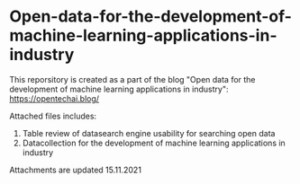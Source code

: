 # Open-data-for-the-development-of-machine-learning-applications-in-industry
This reporsitory is created as a part of the blog "Open data for the development of machine learning applications in industry":  https://opentechai.blog/


Attached files includes:

1. Table review of datasearch engine usability for searching open data
2. Datacollection for the development of machine learning applications in industry

Attachments are updated 15.11.2021
